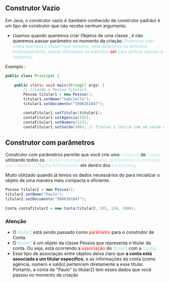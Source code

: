 ## Construtor Vazio

Em Java, o construtor vazio é (também conhecido de construtor padrão) é um tipo de construtor que não recebe nenhum argumento.

* Usamos quando queremos criar Objetos de uma classe , é não queremos passar parâmetro no momento da criação.
		<font color="#92cddc">Podemos sitar como exemplo o titular1 que criamos, nele definimos os atributos individualmente, aonde utilizamos os métodos</font> <font color="#ff0000">set</font> <font color="#92cddc">para atribuir valores á instância</font>.

Exemplo : 
```Java 
public class Principal {  
  
    public static void main(String[] args) {  
        // criando a Pessoa titular1.  
        Pessoa titular1 = new Pessoa();  
        titular1.setNome("Gabrielle");  
        titular1.setDocumento("5006361847");  

        contaTitular1.setTitular(titular1);  
        contaTitular1.setAgencia(555);  
        contaTitular1.setNumero(123);  
        contaTitular1.setSaldo(500); // Titular 1 inicia com um saldo de R$ 500,00.
```

## Construtor com parâmetros

Construtor com parâmetros permite que você crie uma <font color="#b7dde8">instância</font> de <font color="#b7dde8">Conta</font> utilizando todos os <font color="#b7dde8">valores necessários passador diretamente no momento que criamos o Objeto</font>. <font color="#b7dde8">Adicionamos</font> ele dentro dos <font color="#b7dde8">parênteses</font>. 

Muito utilizado quando já temos os dados necessários do para inicializar o objeto de uma maneira mais compacta e eficiente.

```Java
Pessoa titular2 = new Pessoa();  
titular2.setNome("Paulo");  
titular2.setDocumento("5006361847");  
  
Conta contaTitular2 = new Conta(titular2, 555, 124, 1000); 
```


### Atenção 

* O <font color="#92cddc">titular2</font> está sendo passado como <font color="#ff0000">parâmetro</font> para o construtor de Conta. 
*  O <font color="#92cddc">titular2</font> é um objeto da classe Pessoa que representa o titular da conta. Ou seja, está ocorrendo a <font color="#ff0000">associação</font> do <font color="#92cddc">titular2</font> com a <font color="#92cddc">Conta</font>.
* Esse tipo de associação entre objetos deixa claro que **a conta está associada a um titular específico**, e as informações da conta (como agência, número e saldo) pertencem diretamente a esse titular. Portanto, a conta de "Paulo" (o titular2) tem esses dados que você passou no momento da criação